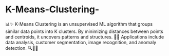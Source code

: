 # K-Means-Clustering-
📊✨ K-Means Clustering is an unsupervised ML algorithm that groups similar data points into K clusters. By minimizing distances between points and centroids, it uncovers patterns and structures. 🧩💡 Applications include data analysis, customer segmentation, image recognition, and anomaly detection. 🔍🔢🔬
